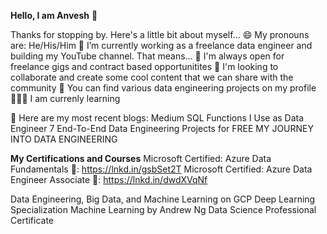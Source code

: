 **Hello, I am Anvesh** 👋

Thanks for stopping by. Here's a little bit about myself...
😄 My pronouns are: He/His/Him
🔭 I’m currently working as a freelance data engineer and building my YouTube channel. That means...
👯 I'm always open for freelance gigs and contract based opportunitites
💬 I'm looking to collaborate and create some cool content that we can share with the community
🤘 You can find various data engineering projects on my profile
🧑🏻‍🏫 I am currenly learning


📝 Here are my most recent blogs:
Medium
SQL Functions I Use as Data Engineer
7 End-To-End Data Engineering Projects for FREE
MY JOURNEY INTO DATA ENGINEERING

**My Certifications and Courses**
Microsoft Certified: Azure Data Fundamentals 🔗: https://lnkd.in/gsbSet2T
Microsoft Certified: Azure Data Engineer Associate 🔗: https://lnkd.in/dwdXVqNf 


Data Engineering, Big Data, and Machine Learning on GCP
Deep Learning Specialization
Machine Learning by Andrew Ng
Data Science Professional Certificate

